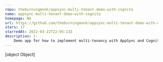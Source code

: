 ```yaml
---
repo: theburningmonk/appsync-multi-tenant-demo-with-cognito
name: appsync-multi-tenant-demo-with-cognito
homepage: NA
url: https://github.com/theburningmonk/appsync-multi-tenant-demo-with-cognito
stars: 17
starredAt: 2022-03-22T22:05:13Z
description: |-
    Demo app for how to implement multi-tenancy with AppSync and Cognito. Part of the AppSync Masterclass (https://appsyncmasterclass.com).
---
```


[object Object]
